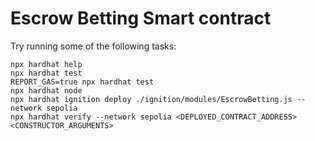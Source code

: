 # Escrow Betting Smart contract

Try running some of the following tasks:

```shell
npx hardhat help
npx hardhat test
REPORT_GAS=true npx hardhat test
npx hardhat node
npx hardhat ignition deploy ./ignition/modules/EscrowBetting.js --network sepolia
npx hardhat verify --network sepolia <DEPLOYED_CONTRACT_ADDRESS> <CONSTRUCTOR_ARGUMENTS>
```

